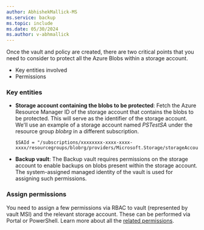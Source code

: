 ```yaml
---
author: AbhishekMallick-MS
ms.service: backup
ms.topic: include
ms.date: 05/30/2024
ms.author: v-abhmallick
---
```


Once the vault and policy are created, there are two critical points that you need to consider to protect all the Azure Blobs within a storage account.

- Key entities involved
- Permissions

### Key entities

- **Storage account containing the blobs to be protected**: Fetch the Azure Resource Manager ID of the storage account that contains the blobs to be protected. This will serve as the identifier of the storage account. We'll use an example of a storage account named *PSTestSA* under the resource group *blobrg* in a different subscription.

    ```azurepowershell-interactive
    $SAId = "/subscriptions/xxxxxxxx-xxxx-xxxx-xxxx/resourcegroups/blobrg/providers/Microsoft.Storage/storageAccounts/PSTestSA"
    ```

- **Backup vault**: The Backup vault requires permissions on the storage account to enable backups on blobs present within the storage account. The system-assigned managed identity of the vault is used for assigning such permissions.

### Assign permissions

You need to assign a few permissions via RBAC to vault (represented by vault MSI) and the relevant storage account. These can be performed via Portal or PowerShell. Learn more about all the [related permissions](/azure/backup/blob-backup-configure-manage#grant-permissions-to-the-backup-vault-on-storage-accounts).
